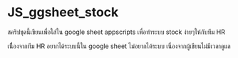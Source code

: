 # JS_ggsheet_stock

สคริปชุดนี้เขียนเพื่อใส่ใน google sheet appscripts เพื่อทำระบบ stock ง่ายๆให้กับทีม HR 

เนืื่องจากทีม HR อยากได้ระบบนี้ใน google sheet ไม่อยากได้ระบบ เนื่องจากผู้เขียนไม่มีเวลาดูแล
